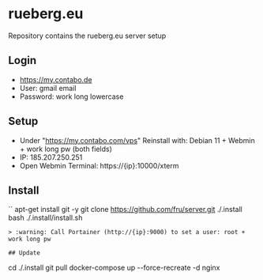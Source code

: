 # rueberg.eu 

Repository contains the rueberg.eu server setup

## Login
- https://my.contabo.de
- User: gmail email
- Password: work long lowercase

## Setup
- Under "https://my.contabo.com/vps" Reinstall with: Debian 11 + Webmin + work long pw (both fields)
- IP: 185.207.250.251
- Open Webmin Terminal: https://{ip}:10000/xterm

## Install
``
apt-get install git -y
git clone https://github.com/fru/server.git ./.install
bash ./.install/install.sh
```
> :warning: Call Portainer (http://{ip}:9000) to set a user: root + work long pw

## Update
```
cd ./.install
git pull
docker-compose up --force-recreate -d nginx
```
